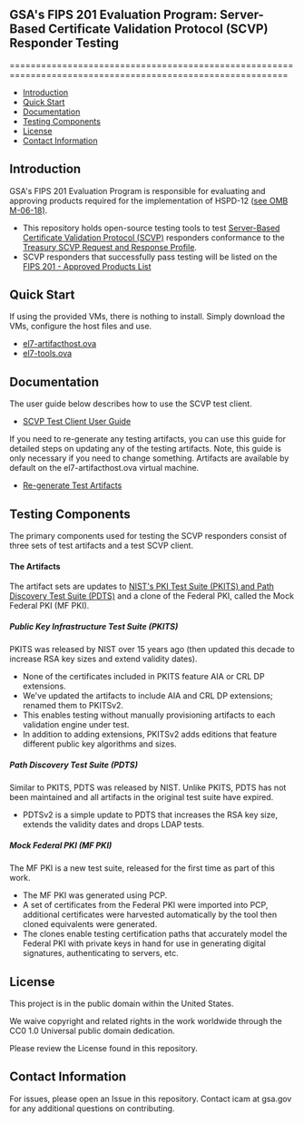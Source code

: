 ## GSA's FIPS 201 Evaluation Program: Server-Based Certificate Validation Protocol (SCVP) Responder Testing
===========================================================================================================

- [Introduction](#introduction) 
- [Quick Start](#quick-start)
- [Documentation](#documentation)
- [Testing Components](#testing-components)
- [License](#license)
- [Contact Information](#contact-information)


Introduction
------------

GSA's FIPS 201 Evaluation Program is responsible for evaluating and approving products required for the implementation of HSPD-12 ([see OMB M-06-18)](https://www.whitehouse.gov/sites/whitehouse.gov/files/omb/memoranda/2006/m06-18.pdf).
- This repository holds open-source testing tools to test [Server-Based Certificate Validation Protocol (SCVP)](https://tools.ietf.org/html/rfc5055) responders conformance to the [Treasury SCVP Request and Response Profile](https://vssapi-dev.treasury.gov/vss/docs/treas_scvp_profile_v1.3.pdf). 
- SCVP responders that successfully pass testing will be listed on the [FIPS 201 - Approved Products List](https://www.idmanagement.gov/approved-products-list/)


Quick Start
-----------

If using the provided VMs, there is nothing to install. Simply download the VMs, configure the host files and use.
- [el7-artifacthost.ova](https://github.com/GSA/ficam-scvp-testing)
- [el7-tools.ova](https://github.com/GSA/ficam-scvp-testing)


Documentation
-------------

The user guide below describes how to use the SCVP test client. 
- [SCVP Test Client User Guide](https://github.com/GSA/ficam-scvp-testing/blob/master/docs/scvp_test_prog_user_guide.md)

If you need to re-generate any testing artifacts, you can use this guide for detailed steps on updating any of the testing artifacts. Note, this guide is only necessary if you need to change something. Artifacts are available by default on the el7-artifacthost.ova virtual machine.
- [Re-generate Test Artifacts](https://github.com/GSA/ficam-scvp-testing/blob/master/docs/scvp_test_prog_artifacts.md)


Testing Components
------------------
The primary components used for testing the SCVP responders consist of three sets of test artifacts and a test SCVP client.

#### The Artifacts
The artifact sets are updates to [NIST's PKI Test Suite (PKITS) and Path Discovery Test Suite (PDTS)](https://csrc.nist.gov/Projects/PKI-Testing) and a clone of the Federal PKI, called the Mock Federal PKI (MF PKI).

##### Public Key Infrastructure Test Suite (PKITS)
PKITS was released by NIST over 15 years ago (then updated this decade to increase RSA key sizes and extend validity dates).
- None of the certificates included in PKITS feature AIA or CRL DP extensions.
- We've updated the artifacts to include AIA and CRL DP extensions; renamed them to PKITSv2.
- This enables testing without manually provisioning artifacts to each validation engine under test.
- In addition to adding extensions, PKITSv2 adds editions that feature different public key algorithms and sizes.

##### Path Discovery Test Suite (PDTS)
Similar to PKITS, PDTS was released by NIST. Unlike PKITS, PDTS has not been maintained and all artifacts in the original test suite have expired.
- PDTSv2 is a simple update to PDTS that increases the RSA key size, extends the validity dates and drops LDAP tests.

##### Mock Federal PKI (MF PKI)
The MF PKI is a new test suite, released for the first time as part of this work.
- The MF PKI was generated using PCP.
- A set of certificates from the Federal PKI were imported into PCP, additional certificates were harvested automatically by the tool then cloned equivalents were generated.
- The clones enable testing certification paths that accurately model the Federal PKI with private keys in hand for use in generating digital signatures, authenticating to servers, etc.

License
-------

This project is in the public domain within the United States.

We waive copyright and related rights in the work worldwide through the CC0 1.0 Universal public domain dedication.

Please review the License found in this repository.

Contact Information
-------------------
For issues, please open an Issue in this repository. Contact icam at gsa.gov for any additional questions on contributing.
